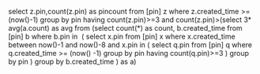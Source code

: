 select z.pin,count(z.pin) as pincount
from [pin] z
where z.created_time >= (now()-1)
group by pin
having count(z.pin)>=3 and count(z.pin)>(select 3* avg(a.count) as avg
from
(select count(*) as count, b.created_time
from
[pin] b
where b.pin in  (
select x.pin
from [pin] x
where x.created_time between now()-1 and now()-8 and x.pin in (
select q.pin
from [pin] q
where q.created_time >= (now() -1)
group by pin
having count(q.pin)>=3
)
group by pin
)
group by b.created_time
)
as a)

